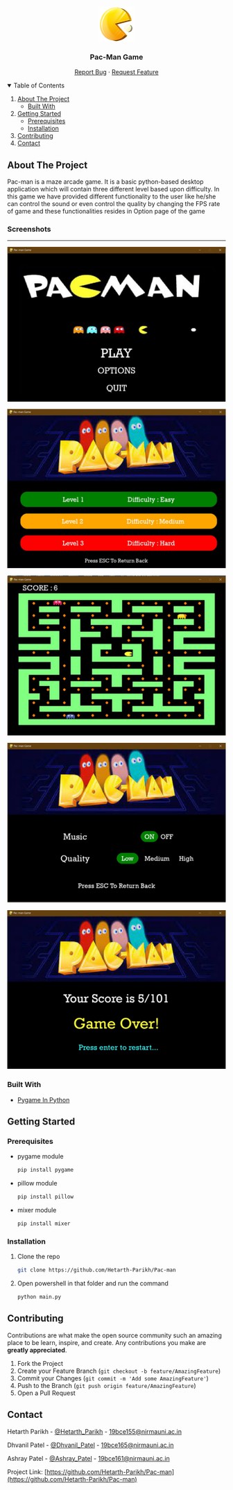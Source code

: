 <!-- PROJECT LOGO -->
<br />
<p align="center">
  <a href="https://github.com/Hetarth-Parikh/Pac-man">
    <img src="images/logo.png" alt="Logo" width="80" height="80">
  </a>

  <h3 align="center">Pac-Man Game</h3>

  <p align="center">
    <a href="https://github.com/Hetarth-Parikh/Pac-man/issues">Report Bug</a>
    ·
    <a href="https://github.com/Hetarth-Parikh/Pac-man/issues">Request Feature</a>
  </p>
</p>



<!-- TABLE OF CONTENTS -->
<details open="open">
  <summary>Table of Contents</summary>
  <ol>
    <li>
      <a href="#about-the-project">About The Project</a>
      <ul>
        <li><a href="#built-with">Built With</a></li>
      </ul>
    </li>
    <li>
      <a href="#getting-started">Getting Started</a>
      <ul>
        <li><a href="#prerequisites">Prerequisites</a></li>
        <li><a href="#installation">Installation</a></li>
      </ul>
    </li>
    <li><a href="#contributing">Contributing</a></li>
    <li><a href="#contact">Contact</a></li>
  </ol>
</details>



<!-- ABOUT THE PROJECT -->
## About The Project

Pac-man is a maze arcade game. It is a basic python-based desktop application which will contain three different level based upon difficulty.
In this game we have provided different functionality to the user like he/she can control the sound or even control the quality by changing the FPS rate of game and these functionalities resides in Option page of the game


### Screenshots
-----------------

![Main Screen](images/Screenshots/Main_Screen.jpg)

![Level Screen](images/Screenshots/Level_Screen.jpg)

![Game Screen](images/Screenshots/Game_Screen.jpg)

![Setting Screen](images/Screenshots/Option_Screen.jpg)

![Game Over Screen](images/Screenshots/Game_Over_Screen.jpg)


### Built With

* [Pygame In Python](https://pypi.org/project/pygame/)


<!-- GETTING STARTED -->
## Getting Started

### Prerequisites

* pygame module
  ```sh
  pip install pygame
  ```
* pillow module
  ```sh
  pip install pillow
  ```
* mixer module
  ```sh
  pip install mixer
  ```

### Installation

1. Clone the repo
   ```sh
   git clone https://github.com/Hetarth-Parikh/Pac-man
   ```
2. Open powershell in that folder and run the command 
   ```sh
   python main.py
   ```

<!-- CONTRIBUTING -->
## Contributing

Contributions are what make the open source community such an amazing place to be learn, inspire, and create. Any contributions you make are **greatly appreciated**.

1. Fork the Project
2. Create your Feature Branch (`git checkout -b feature/AmazingFeature`)
3. Commit your Changes (`git commit -m 'Add some AmazingFeature'`)
4. Push to the Branch (`git push origin feature/AmazingFeature`)
5. Open a Pull Request


<!-- CONTACT -->
## Contact

Hetarth Parikh - [@Hetarth_Parikh](https://www.linkedin.com/in/hetarth-parikh-822a521b2/) - 19bce155@nirmauni.ac.in

Dhvanil Patel - [@Dhvanil_Patel](https://www.linkedin.com/in/dhvanil-patel-17ab2a1b7/) - 19bce165@nirmauni.ac.in

Ashray Patel - [@Ashray_Patel](https://www.linkedin.com/in/ashray-patel-31a616190/) - 19bce161@nirmauni.ac.in

Project Link: [https://github.com/Hetarth-Parikh/Pac-man](https://github.com/Hetarth-Parikh/Pac-man)

